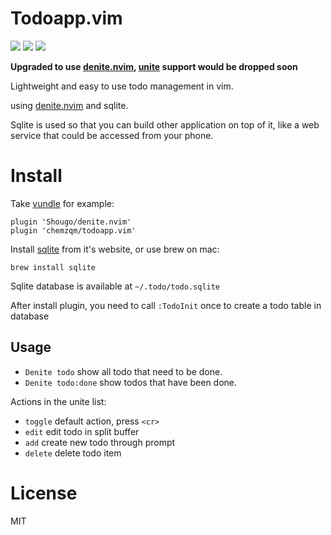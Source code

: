 # Todoapp.vim

[![](http://img.shields.io/github/issues/neoclide/todoapp.vim.svg)](https://github.com/neoclide/todoapp.vim/issues)
[![](http://img.shields.io/badge/license-MIT-blue.svg)](LICENSE)
[![](https://img.shields.io/badge/doc-%3Ah%20todoapp.txt-red.svg)](doc/todoapp.txt)

**Upgraded to use [denite.nvim](https://github.com/Shougo/denite.nvim),
[unite](https://github.com/Shougo/unite.vim) support would be dropped soon**

Lightweight and easy to use todo management in vim.

using [denite.nvim](https://github.com/Shougo/denite.nvim) and sqlite.

Sqlite is used so that you can build other application on top of it, like a web
service that could be accessed from your phone.

# Install

Take [vundle](https://github.com/VundleVim/Vundle.vim) for example:

    plugin 'Shougo/denite.nvim'
    plugin 'chemzqm/todoapp.vim'

Install [sqlite](https://www.sqlite.org/) from it's website, or use brew on mac:

    brew install sqlite

Sqlite database is available at `~/.todo/todo.sqlite`

After install plugin, you need to call `:TodoInit` once to create a todo table in database

## Usage

* `Denite todo` show all todo that need to be done.
* `Denite todo:done` show todos that have been done.

Actions in the unite list:

* `toggle` default action, press `<cr>`
* `edit` edit todo in split buffer
* `add` create new todo through prompt
* `delete` delete todo item

# License

MIT
